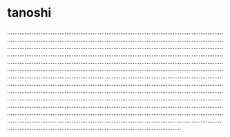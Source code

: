 # tanoshi
................................................................................................................................................................................................................................................................................................................................................................................................................................................................................................................................................................................................................................................................................................................................................................................................................................................................................................................................................................................................................................................................................................................................................................................................................................................................................................................................................................................................................................................................................................................................................................................................................................................................................................................................................................................